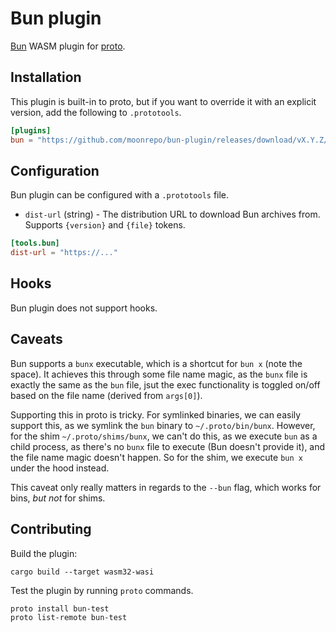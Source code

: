# Bun plugin

[Bun](https://bun.sh/) WASM plugin for [proto](https://github.com/moonrepo/proto).

## Installation

This plugin is built-in to proto, but if you want to override it with an explicit version, add the following to `.prototools`.

```toml
[plugins]
bun = "https://github.com/moonrepo/bun-plugin/releases/download/vX.Y.Z/bun_plugin.wasm"
```

## Configuration

Bun plugin can be configured with a `.prototools` file.

- `dist-url` (string) - The distribution URL to download Bun archives from. Supports `{version}` and `{file}` tokens.

```toml
[tools.bun]
dist-url = "https://..."
```

## Hooks

Bun plugin does not support hooks.

## Caveats

Bun supports a `bunx` executable, which is a shortcut for `bun x` (note the space). It achieves this through some file name magic, as the `bunx` file is exactly the same as the `bun` file, jsut the exec functionality is toggled on/off based on the file name (derived from `args[0]`).

Supporting this in proto is tricky. For symlinked binaries, we can easily support this, as we symlink the `bun` binary to `~/.proto/bin/bunx`. However, for the shim `~/.proto/shims/bunx`, we can't do this, as we execute `bun` as a child process, as there's no `bunx` file to execute (Bun doesn't provide it), and the file name magic doesn't happen. So for the shim, we execute `bun x` under the hood instead.

This caveat only really matters in regards to the `--bun` flag, which works for bins, _but not_ for shims.

## Contributing

Build the plugin:

```shell
cargo build --target wasm32-wasi
```

Test the plugin by running `proto` commands.

```shell
proto install bun-test
proto list-remote bun-test
```
